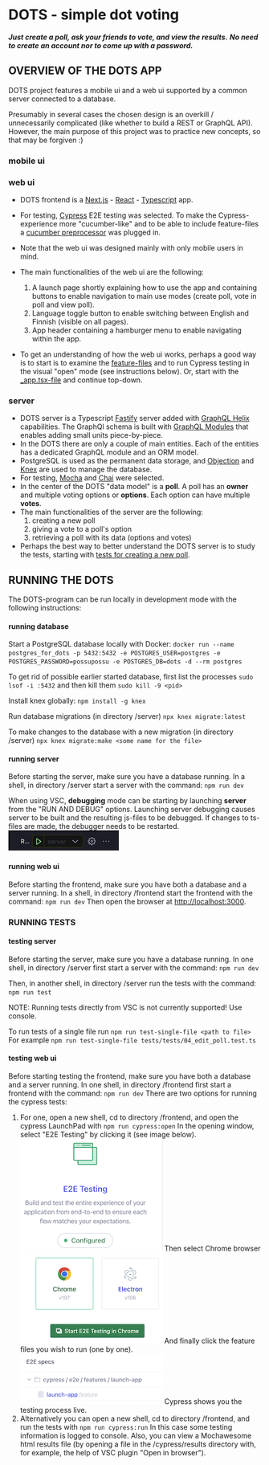# DOTS - simple dot voting

**_Just create a poll, ask your friends to vote, and view the results._**
**_No need to create an account nor to come up with a password._**

## OVERVIEW OF THE DOTS APP

DOTS project features a mobile ui and a web ui supported by a common server connected to a database.

Presumably in several cases the chosen design is an overkill / unnecessarily complicated (like whether to build a REST or GraphQL API). However, the main purpose of this project was to practice new concepts, so that may be forgiven :)

### mobile ui

### web ui

- DOTS frontend is a [Next.js](https://nextjs.org) - [React](https://reactjs.org) - [Typescript](https://www.typescriptlang.org) app.
- For testing, [Cypress](https://docs.cypress.io/guides/overview/why-cypress) E2E testing was selected. To make the Cypress-experience more "cucumber-like" and to be able to include feature-files a [cucumber preprocessor](https://www.npmjs.com/package/@badeball/cypress-cucumber-preprocessor) was plugged in.
- Note that the web ui was designed mainly with only mobile users in mind.
- The main functionalities of the web ui are the following:

  1. A launch page shortly explaining how to use the app and containing buttons to enable navigation to main use modes (create poll, vote in poll and view poll).
  2. Language toggle button to enable switching between English and Finnish (visible on all pages).
  3. App header containing a hamburger menu to enable navigating within the app.

- To get an understanding of how the web ui works, perhaps a good way is to start is to examine the [feature-files](/frontend/cypress/features/launch-app/launch-app.feature) and to run Cypress testing in the visual "open" mode (see instructions below). Or, start with the [\_app.tsx-file](/frontend/pages/_app.tsx) and continue top-down.

### server

- DOTS server is a Typescript [Fastify](https://www.fastify.io) server added with [GraphQL Helix](https://github.com/contra/graphql-helix) capabilities. The GraphQl schema is built with [GraphQL Modules](https://the-guild.dev/graphql/modules/docs) that enables adding small units piece-by-piece.
- In the DOTS there are only a couple of main entities. Each of the entities has a dedicated GraphQL module and an ORM model.
- PostgreSQL is used as the permanent data storage, and [Objection](https://vincit.github.io/objection.js/) and [Knex](https://knexjs.org/guide/) are used to manage the database.
- For testing, [Mocha](https://mochajs.org) and [Chai](https://www.chaijs.com) were selected.
- In the center of the DOTS "data model" is a **poll**. A poll has an **owner** and multiple voting options or **options**. Each option can have multiple **votes**.
- The main functionalities of the server are the following:
  1. creating a new poll
  2. giving a vote to a poll's option
  3. retrieving a poll with its data (options and votes)
- Perhaps the best way to better understand the DOTS server is to study the tests, starting with [tests for creating a new poll](/server/tests/tests/02_create_poll.test.ts).

## RUNNING THE DOTS

The DOTS-program can be run locally in development mode with the following instructions:

#### running database

Start a PostgreSQL database locally with Docker:
`docker run --name postgres_for_dots -p 5432:5432 -e POSTGRES_USER=postgres -e POSTGRES_PASSWORD=possupossu -e POSTGRES_DB=dots -d --rm postgres`

To get rid of possible earlier started database, first list the processes
`sudo lsof -i :5432`
and then kill them
`sudo kill -9 <pid>`

Install knex globally:
`npm install -g knex`

Run database migrations (in directory /server)
`npx knex migrate:latest`

To make changes to the database with a new migration (in directory /server)
`npx knex migrate:make <some name for the file>`

#### running server

Before starting the server, make sure you have a database running.
In a shell, in directory /server start a server with the command:
`npm run dev`

When using VSC, **debugging** mode can be starting by launching **server** from the "RUN AND DEBUG" options. Launching server debugging causes server to be built and the resulting js-files to be debugged. If changes to ts-files are made, the debugger needs to be restarted.
![Launch server image](/assets/image_launch_server.png)

#### running web ui

Before starting the frontend, make sure you have both a database and a server running.
In a shell, in directory /frontend start the frontend with the command:
`npm run dev`
Then open the browser at [http://localhost:3000](http://localhost:3000).
<br/>

### RUNNING TESTS

#### testing server

Before starting the server, make sure you have a database running.
In one shell, in directory /server first start a server with the command:
`npm run dev`

Then, in another shell, in directory /server run the tests with the command:
`npm run test`

NOTE: Running tests directly from VSC is not currently supported! Use console.

To run tests of a single file run
`npm run test-single-file <path to file>`
For example
`npm run test-single-file tests/tests/04_edit_poll.test.ts`

#### testing web ui

Before starting testing the frontend, make sure you have both a database and a server running.
In one shell, in directory /frontend first start a frontend with the command:
`npm run dev`
There are two options for running the cypress tests:

1. For one, open a new shell, cd to directory /frontend, and open the cypress LaunchPad with
   `npm run cypress:open`
   In the opening window, select "E2E Testing" by clicking it (see image below).
   ![Cypress LaunchPad](/assets/image_cypress_launchpad.png)
   Then select Chrome browser
   ![Cypress Browser selection](/assets/image_cypress_select_browser.png)
   And finally click the feature files you wish to run (one by one).
   ![Cypress Feature](/assets/image_cypress_feature.png)
   Cypress shows you the testing process live.
2. Alternatively you can open a new shell, cd to directory /frontend, and run the tests with
   `npm run cypress:run`
   In this case some testing information is logged to console. Also, you can view a Mochawesome html results file (by opening a file in the /cypress/results directory with, for example, the help of VSC plugin "Open in browser").

